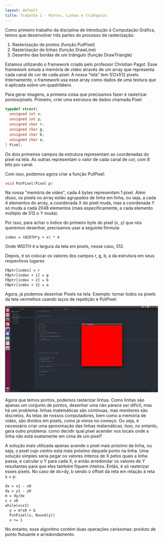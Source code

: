 ```yaml
---
layout: default
title: Trabalho 1 - Pontos, Linhas e triângulos
---
```


  Como primeiro trabalho da disciplina de Introdução à Computação Gráfica, temos que desenvolver três partes do processo de rasterização:

1. Rasterização de pontos (função PutPixel)
2. Rasterização de linhas (função DrawLine)
3. Desenho das bordas de um triângulo (função DrawTriangle)
<!--more-->

  Estamos utilizando o framework criado pelo professor Christian Pagot. Esse framework simula a memória de vídeo através de um array que representa cada canal de cor de cada pixel. A nossa "tela" tem 512x512 pixels. Internamente, o framework usa esse array como dados de uma textura que é aplicada sobre um quadrilátero.

  Para gerar imagens, a primeira coisa que precisamos fazer é rasterizar pontos/pixels. Primeiro, criei uma estrutura de dados chamada Pixel:
  
  ```C++
  typedef struct{
    unsigned int x;
    unsigned int y;
    unsigned char r;
    unsigned char g;
    unsigned char b;
    unsigned char a;
  } Pixel;
  ```
  Os dois primeiros campos da estrutura representam as coordenadas do pixel na tela. As outras representam o valor de cada canal de cor, com 8 bits por canal.
  
  Com isso, podemos agora criar a função PutPixel:
  
  ```C++
  void PutPixel(Pixel p)
  ```
  
  Na nossa "memória de vídeo", cada 4 bytes representam 1 pixel. Além disso, os pixels no array estão agrupados de linha em linha, ou seja, a cada 4 elementos do array, a coordenada X do pixel muda, mas a coordenada Y só muda a cada 2048 elementos (mais especificamente, a cada elemento múltiplo de 512 o Y muda).
  
  Por isso, para achar o índice do primeiro byte do pixel (x, y) que nós queremos desenhar, precisamos usar a seguinte fórmula:
  
  ```
  index = (WIDTH*y + x) * 4
  ```
  
  Onde WIDTH é a largura da tela em pixels, nesse caso, 512.
  
  Depois, é só colocar os valores dos campos r, g, b, a da estrutura em seus respectivos lugares
  
  ```
  FBptr[index] = r
  FBptr[index + 1] = g
  FBptr[index + 2] = b
  FBptr[index + 3] = a
  ```

  Agora, já podemos desenhar Pixels na tela. Exemplo: tornar todos os pixels da tela vermelhos usando laços de repetição e PutPixel:
  
  ![Pixels vermelhos](https://raw.githubusercontent.com/SanctusImmortalis/CGTrabalhos/master/docs/assets/2.png)


  Agora que temos pontos, podemos rasterizar linhas. Como linhas são apenas um conjunto de pontos, desenhar uma não parece ser difícil, mas há um problema: linhas matemáticas são contínuas, mas monitores são discretos. As telas de nossos computadores, bem como a memória de vídeo, são dividos em pixels, como já vimos no começo. Ou seja, é necessário criar uma aproximação das linhas matemáticas. Isso, no entanto, gera outro problema: como decidir qual pixel acender nos locais onde a linha não está exatamente em cima de um pixel?
  
  A solução mais utilizada apenas acende o pixel mais próximo da linha, ou seja, o pixel cujo centro está mais próximo daquele ponto na linha. Uma solução simples seria pegar os valores inteiros de X pelos quais a linha passa, e calcular o Y para cada X, e então arredondar os valores de Y resultantes para que eles também fiquem inteiros. Então, é só rasterizar esses pixels. No caso de dx>dy, b sendo o offset da reta em relação à reta x = y: 
  
  ```
  dx = x1 - x0
  dy = y1 - y0
  m = dy/dx
  x = x0
  while(x<x1)
    y = m*x0 + b
    PutPixel(x, Round(y))
    x += 1
  ```
  
  No entanto, esse algoritmo contém duas operações caríssimas: produto de ponto flutuante e arredondamento.
